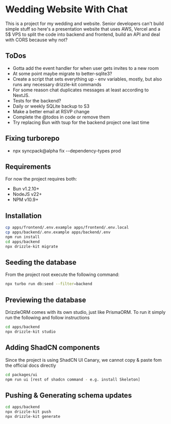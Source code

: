 # Wedding Website With Chat

This is a project for my wedding and website. Senior developers can't build simple stuff so here's a presentation website that uses AWS, Vercel and a 5$ VPS to split the code into backend and frontend, build an API and deal with CORS because why not?

## ToDos

- Gotta add the event handler for when user gets invites to a new room
- At some point maybe migrate to better-sqlite3?
- Create a script that sets everything up - env variables, mostly, but also runs any necessary drizzle-kit commands
- For some reason chat duplicates messages at least according to NextJS.
- Tests for the backend?
- Daily or weekly SQLite backup to S3
- Make a better email at RSVP change
- Complete the @todos in code or remove them
- Try replacing Bun with tsup for the backend project one last time

## Fixing turborepo

- npx syncpack@alpha fix --dependency-types prod

## Requirements

For now the project requires both:

- Bun v1.2.10+
- NodeJS v22+
- NPM v10.9+

## Installation

```bash
cp apps/frontend/.env.example apps/frontend/.env.local
cp apps/backend/.env.example apps/backend/.env
npm run install
cd apps/backend
npx drizzle-kit migrate
```

## Seeding the database

From the project root execute the following command:

```bash
npx turbo run db:seed --filter=backend
```

## Previewing the database

DrizzleORM comes with its own studio, just like PrismaORM. To run it simply run the following and follow instructions

```bash
cd apps/backend
npx drizzle-kit studio
```

## Adding ShadCN components

Since the project is using ShadCN UI Canary, we cannot copy & paste fom the official docs directly

```bash
cd packages/ui
npm run ui [rest of shadcn command - e.g. install Skeleton]
```

## Pushing & Generating schema updates

```bash
cd apps/backend
npx drizzle-kit push
npx drizzle-kit generate
```
